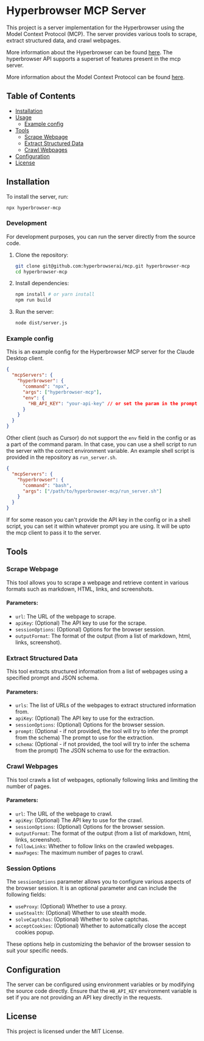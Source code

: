 # Hyperbrowser MCP Server

This project is a server implementation for the Hyperbrowser using the Model Context Protocol (MCP). The server provides various tools to scrape, extract structured data, and crawl webpages.

More information about the Hyperbrowser can be found [here](https://docs.hyperbrowser.ai/). The hyperbrowser API supports a superset of features present in the mcp server.

More information about the Model Context Protocol can be found [here](https://modelcontextprotocol.io/introduction).

## Table of Contents

- [Installation](#installation)
- [Usage](#usage)
  - [Example config](#example-config)
- [Tools](#tools)
  - [Scrape Webpage](#scrape-webpage)
  - [Extract Structured Data](#extract-structured-data)
  - [Crawl Webpages](#crawl-webpages)
- [Configuration](#configuration)
- [License](#license)

## Installation

To install the server, run:

```bash
npx hyperbrowser-mcp
```

### Development

For development purposes, you can run the server directly from the source code.

1. Clone the repository:

   ```sh
   git clone git@github.com:hyperbrowserai/mcp.git hyperbrowser-mcp
   cd hyperbrowser-mcp
   ```

2. Install dependencies:
   ```sh
   npm install # or yarn install
   npm run build
   ```

3. Run the server:

   ```sh
   node dist/server.js
   ```

### Example config

This is an example config for the Hyperbrowser MCP server for the Claude Desktop client.

```json
{
  "mcpServers": {
    "hyperbrowser": {
      "command": "npx",
      "args": ["hyperbrowser-mcp"],
      "env": {
        "HB_API_KEY": "your-api-key" // or set the param in the prompt itself
      }
    }
  }
}
```

Other client (such as Cursor) do not support the `env` field in the config or as a part of the command param. In that case, you can use a shell script to run the server with the correct environment variable. An example shell script is provided in the repository as `run_server.sh`.

```json
{
  "mcpServers": {
    "hyperbrowser": {
      "command": "bash",
      "args": ["/path/to/hyperbrowser-mcp/run_server.sh"]
    }
  }
}
```

If for some reason you can't provide the API key in the config or in a shell script, you can set it within whatever prompt you are using. It will be upto the mcp client to pass it to the server.

## Tools

### Scrape Webpage

This tool allows you to scrape a webpage and retrieve content in various formats such as markdown, HTML, links, and screenshots.

#### Parameters:

- `url`: The URL of the webpage to scrape.
- `apiKey`: (Optional) The API key to use for the scrape.
- `sessionOptions`: (Optional) Options for the browser session.
- `outputFormat`: The format of the output (from a list of markdown, html, links, screenshot).

### Extract Structured Data

This tool extracts structured information from a list of webpages using a specified prompt and JSON schema.

#### Parameters:

- `urls`: The list of URLs of the webpages to extract structured information from.
- `apiKey`: (Optional) The API key to use for the extraction.
- `sessionOptions`: (Optional) Options for the browser session.
- `prompt`: (Optional - if not provided, the tool will try to infer the prompt from the schema) The prompt to use for the extraction.
- `schema`: (Optional - if not provided, the tool will try to infer the schema from the prompt) The JSON schema to use for the extraction.

### Crawl Webpages

This tool crawls a list of webpages, optionally following links and limiting the number of pages.

#### Parameters:

- `url`: The URL of the webpage to crawl.
- `apiKey`: (Optional) The API key to use for the crawl.
- `sessionOptions`: (Optional) Options for the browser session.
- `outputFormat`: The format of the output (from a list of markdown, html, links, screenshot).
- `followLinks`: Whether to follow links on the crawled webpages.
- `maxPages`: The maximum number of pages to crawl.

### Session Options

The `sessionOptions` parameter allows you to configure various aspects of the browser session. It is an optional parameter and can include the following fields:

- `useProxy`: (Optional) Whether to use a proxy.
- `useStealth`: (Optional) Whether to use stealth mode.
- `solveCaptchas`: (Optional) Whether to solve captchas.
- `acceptCookies`: (Optional) Whether to automatically close the accept cookies popup.

These options help in customizing the behavior of the browser session to suit your specific needs.

## Configuration

The server can be configured using environment variables or by modifying the source code directly. Ensure that the `HB_API_KEY` environment variable is set if you are not providing an API key directly in the requests.

## License

This project is licensed under the MIT License.
